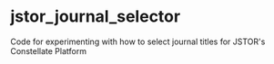 # jstor_journal_selector
Code for experimenting with how to select journal titles for JSTOR's Constellate Platform
